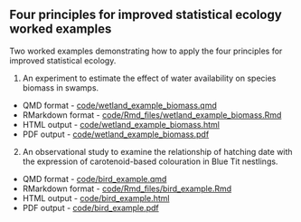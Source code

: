 
## Four principles for improved statistical ecology worked examples

Two worked examples demonstrating how to apply the four principles for improved statistical ecology. 

1. An experiment to estimate the effect of water availability on species biomass in swamps. 

  - QMD format - [code/wetland_example_biomass.qmd](code/wetland_example_biomass.qmd)
  - RMarkdown format - [code/Rmd_files/wetland_example_biomass.Rmd](code/Rmd_files/wetland_example_biomass.Rmd)
  - HTML output - [code/wetland_example_biomass.html](https://gordy2x.github.io/principles/code/wetland_example_biomass.html)
  - PDF output - [code/wetland_example_biomass.pdf](code/wetland_example_biomass.pdf)
 

2. An observational study to examine the relationship of hatching date with the expression of carotenoid-based colouration in Blue Tit nestlings.

  - QMD format - [code/bird_example.qmd](code/bird_example.qmd)
  - RMarkdown format - [code/Rmd_files/bird_example.Rmd](code/Rmd_files/bird_example.rmd)
  - HTML output - [code/bird_example.html](https://gordy2x.github.io/principles/code/bird_example.html)
  - PDF output - [code/bird_example.pdf](code/bird_example.pdf)
 
